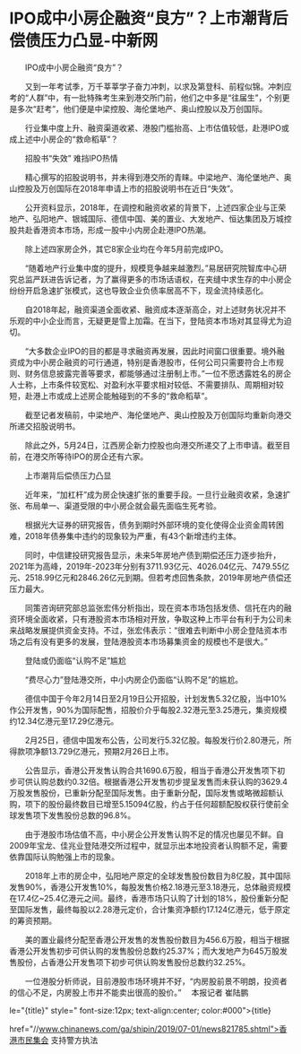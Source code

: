 # IPO成中小房企融资“良方”？上市潮背后偿债压力凸显-中新网

　　IPO成中小房企融资“良方”？

　　又到一年考试季，万千莘莘学子奋力冲刺，以求及第登科、前程似锦。冲刺应考的“人群”中，有一批特殊考生来到港交所门前，他们之中多是“往届生”，个别更是多次“赶考”，他们便是中梁控股、海伦堡地产、奥山控股以及万创国际。

　　行业集中度上升、融资渠道收紧、港股门槛抬高、上市估值较低，赴港IPO或成上述中小房企的“救命稻草”？

　　招股书“失效” 难挡IPO热情

　　精心撰写的招股说明书，并未得到港交所的青睐。中梁地产、海伦堡地产、奥山控股及万创国际在2018年申请上市的招股说明书在近日“失效”。

　　公开资料显示，2018年，在调控和融资收紧的背景下，上述四家企业与正荣地产、弘阳地产、银城国际、德信中国、美的置业、大发地产、恒达集团及万城控股共赴香港资本市场，形成一股中小内房企赴港IPO热潮。

　　除上述四家房企外，其它8家企业均在今年5月前完成IPO。

　　“随着地产行业集中度的提升，规模竞争越来越激烈。”易居研究院智库中心研究总监严跃进告诉记者，为了赢得更多的市场话语权，在夹缝中求生存的中小房企纷纷开启急速扩张模式，这也导致企业负债率居高不下，现金流持续恶化。

　　自2018年起，融资渠道全面收紧、融资成本逐渐高企，对上述财务状况并不乐观的中小企业而言，无疑更是雪上加霜。在当下，登陆资本市场对其显得尤为迫切。

　　“大多数企业IPO的目的都是寻求融资再发展，因此时间窗口很重要。境外融资成为中小房企融资的可行通道，特别是香港股市，任何公司只需要符合上市规则、财务信息披露完善等要求，都能够通过注册制上市。”一位不愿透露姓名的房企人士称，上市条件较宽松、对盈利水平要求相对较低、不需要排队、周期相对较短，赴港上市或成上述房企能触碰到的不多的“救命稻草”。

　　截至记者发稿前，中梁地产、海伦堡地产、奥山控股及万创国际均重新向港交所递交招股说明书。

　　除此之外，5月24日，江西房企新力控股也向港交所递交了上市申请。截至目前，在港交所等待IPO的房企还有六家。

　　上市潮背后偿债压力凸显

　　近年来，“加杠杆”成为房企快速扩张的重要手段。一旦行业融资收紧，急速扩张、布局单一、渠道受限的中小房企就会最先面临生死考验。

　　根据光大证券的研究报告，债务到期时外部环境的变化使得企业资金周转困难，2018年债券集中违约的现象较为严重，有43个新增违约主体。

　　同时，中信建投研究报告显示，未来5年房地产债到期偿还压力逐步抬升，2021年为高峰，2019年-2023年分别有3711.93亿元、4026.04亿元、7479.55亿元、2518.99亿元和2846.26亿元到期。但若考虑回售条款，2019年房地产债偿还压力最大。

　　同策咨询研究部总监张宏伟分析指出，现在资本市场包括发债、信托在内的融资环境全面收紧，只有港股资本市场相对开放，争取这种上市平台有利于为公司未来战略发展提供资金支持。不过，张宏伟表示：“很难去判断中小房企登陆资本市场之后有没有更多的发展，登陆港股资本市场募集资金的规模也不是很大。”

　　登陆或仍面临“认购不足”尴尬

　　“费尽心力”登陆港交所，中小内房企仍面临“认购不足”的尴尬。

　　德信中国于今年2月14日至2月19日公开招股，计划发售5.32亿股，当中10%作公开发售，90%为国际配售，招股价介乎每股2.32港元至3.25港元，集资规模约12.34亿港元至17.29亿港元。

　　2月25日，德信中国发布公告，公司发行5.32亿股。每股发行价2.80港元，所得款项净额13.729亿港元，预期2月26日上市。

　　公告显示，香港公开发售认购合共1690.6万股，相当于香港公开发售项下初步可供认购总数约0.32倍。根据香港公开发售初步提呈发售而未获认购的3629.4万股发售股份，已重新分配至国际发售。由于重新分配，国际发售或略微超额认购，项下的股份最终数目已增至5.15094亿股，约占于任何超额配股权获行使前全球发售项下发售股份总数的96.8%。

　　由于港股市场估值不高，中小房企公开发售认购不足的情况也屡见不鲜。自2009年宝龙、佳兆业登陆港交所过程中，就显示出本地投资者认购额不足，需要依靠国际认购勉强上市的现象。

　　2018年上市的房企中，弘阳地产原定的全球发售股份数目为8亿股，其中国际发售90%，香港公开发售10%，每股发售价格2.18港元至3.18港元，总体融资规模在17.4亿~25.4亿港元之间。最终，香港市场只认购了计划的18%，股份重新分配至国际发售，最终每股以2.28港元定价，合计集资净额约17.124亿港元，低于原定的筹资预期。

　　美的置业最终分配至香港公开发售的发售股份数目为456.6万股，相当于根据香港公开发售初步可供认购的发售股份总数约25.37%；而大发地产为645万股发售股份，占香港公开发售项下初步可供认购发售股份总数约32.25%。

　　一位港股分析师说，目前港股市场环境并不好，“内房股前景不明朗，投资者的信心不足，内房股上市并不能卖出很高的股价。” 　本报记者 崔陆鹏 

le="{title}" style=" font-size:12px; text-align:center; color:#000">{title}

href="//www.chinanews.com/ga/shipin/2019/07-01/news821785.shtml">香港市民集会 支持警方执法
